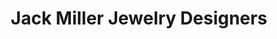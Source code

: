 ---
title: "Jack Miller Jewelry Designers"
url: /colorado-springs/jack-miller-jewelry-designers/
shop: jewelry
---